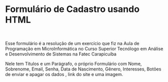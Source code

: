 <html>
  <h1>Formulário de Cadastro usando HTML</h1>
  <br/>
  <p>Esse formulário é a resolução de um exercício que fiz na Aula de Programação em MicroInformática no Curso Superior Tecnólogo em Análise e Desenvolvimento de Sistemas na Fatec Carapicuíba</p>
  <p>Nele tem Títulos e um Parágrafo, o próprio Formulário com Nome, Sobrenome, Email, Senha, Data de Nascimento, Gênero, Interesses, Botões de enviar e apagar os dados , link do site e uma imagem.</p>
  
</html>
